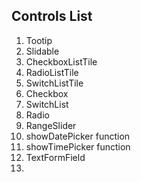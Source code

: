 ## Controls List

1. Tootip
2. Slidable
3. CheckboxListTile
4. RadioListTile
5. SwitchListTile
6. Checkbox
7. SwitchList
8. Radio
9. RangeSlider
10. showDatePicker function
10. showTimePicker function
11. TextFormField
12. 
